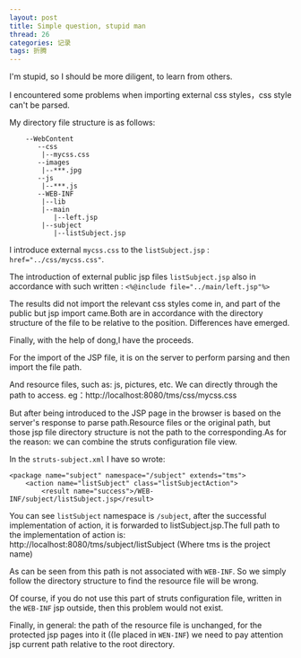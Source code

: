 ```yaml
---
layout: post
title: Simple question, stupid man
thread: 26
categories: 记录
tags: 折腾
---
```


I'm stupid, so I should be more diligent, to learn from others.  

I encountered some problems when importing external css styles，css style   can't be parsed.  

My directory file structure is as follows:

        --WebContent
           --css
            |--mycss.css
           --images
            |--***.jpg
           --js
            |--***.js
           --WEB-INF
            |--lib
            |--main
               |--left.jsp
            |--subject
               |--listSubject.jsp
               
I introduce external <code>mycss.css</code> to the <code>listSubject.jsp</code>  : <code>href="../css/mycss.css"</code>.  

The introduction of external public jsp files <code>listSubject.jsp</code> also in accordance with such written : <code><%@include file="../main/left.jsp"%></code>  

The results did not import the relevant css styles come in, and part of the public but jsp import came.Both are in accordance with the directory structure of the file to be relative to the position. Differences have emerged.   

Finally, with the help of dong,I have the proceeds.  

For the import of the JSP file, it is on the server to perform parsing and then import the file path.  

And resource files, such as: js, pictures, etc. We can directly through the path to access. eg：http://localhost:8080/tms/css/mycss.css   

But after being introduced to the JSP page in the browser is based on the server's response to parse path.Resource files or the original path, but those jsp file directory structure is not the path to the corresponding.As for the reason: we can combine the struts configuration file view.  

In the <code>struts-subject.xml</code> I have so wrote:

	<package name="subject" namespace="/subject" extends="tms">
	    <action name="listSubject" class="listSubjectAction">
	    	<result name="success">/WEB-INF/subject/listSubject.jsp</result>
            
You can see <code>listSubject</code>  namespace is <code>/subject</code>, after the successful implementation of action, it is forwarded to listSubject.jsp.The full path to the implementation of action is: http://localhost:8080/tms/subject/listSubject (Where tms is the project name)  

As can be seen from this path is not associated with <code>WEB-INF</code>. So we simply follow the directory structure to find the resource file will be wrong.  

Of course, if you do not use this part of struts configuration file, written in the <code>WEB-INF</code> jsp outside, then this problem would not exist.  


Finally, in general: the path of the resource file is unchanged, for the protected jsp pages into it ((Ie placed in <code>WEN-INF</code>) we need to pay attention jsp current path relative to the root directory.  
 
